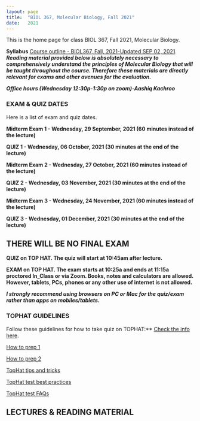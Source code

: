 ```yaml
---
layout: page
title:  "BIOL 367, Molecular Biology, Fall 2021"
date:   2021
---
```

This is the home page for class BIOL 367, Fall 2021, Molecular Biology.

**Syllabus**
[Course outline - BIOL367, Fall, 2021-Updated SEP 02, 2021](). 
**_Reading material provided below is absolutely necessary to comprehensively understand the principles of Molecular Biology that will be taught throughout the course. Therefore these materials are directly relevant for exams and other avenues for the evaluation._** 

**_Office hours (Wednesday 12:30p-1:30p on zoom)-Aashiq Kachroo_**


### **EXAM & QUIZ DATES**
Here is a list of exam and quiz dates. 

**Midterm Exam 1 - Wednesday, 29 September, 2021 (60 minutes instead of the lecture)**

**QUIZ 1 - Wednesday, 06 October, 2021 (30 minutes at the end of the lecture)**

**Midterm Exam 2 - Wednesday, 27 October, 2021 (60 minutes instead of the lecture)**

**QUIZ 2 - Wednesday, 03 November, 2021 (30 minutes at the end of the lecture)**

**Midterm Exam 3 - Wednesday, 24 November, 2021 (60 minutes instead of the lecture)**

**QUIZ 3 - Wednesday, 01 December, 2021 (30 minutes at the end of the lecture)**

## **THERE WILL BE NO FINAL EXAM**

**QUIZ on TOP HAT. The quiz will start at 10:45am after lecture.** 

**EXAM on TOP HAT. The exam starts at 10:25a and ends at 11:15a proctored In_Class or via Zoom. Books, notes and calculators are allowed. However, tablets, PCs, phones or any other use of internet is not allowed.** 

**_I strongly recommend using browsers on PC or Mac for the quiz/exam rather than apps on mobiles/tablets._** 

### **TOPHAT GUIDELINES**
Follow these guidelines for how to take quiz on TOPHAT:** [Check the info here](https://support.tophat.com/s/article/Student-Starting-a-Test).

[How to prep 1](https://github.com/kachroolab/kachroolab/files/3802306/Lecture.14.pdf)

[How to prep 2](https://github.com/kachroolab/kachroolab/files/2416372/TopHat.2.pdf)

[TopHat tips and tricks](https://github.com/kachroolab/kachroolab/files/2416373/TopHat.3.pdf)

[TopHat test best practices](https://github.com/kachroolab/kachroolab/files/2416374/TopHat.4.pdf)

[TopHat test FAQs](https://github.com/kachroolab/kachroolab/files/2416375/TopHat.5.pdf)


## **LECTURES & READING MATERIAL**






